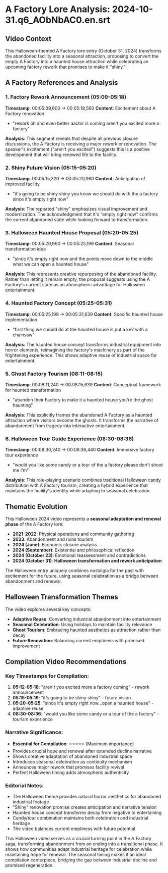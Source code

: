 # A Factory Lore Analysis: 2024-10-31.q6_AObNbAC0.en.srt

## Video Context

This Halloween-themed A Factory lore entry (October 31, 2024) transforms the abandoned facility into a seasonal attraction, proposing to convert the empty A Factory into a haunted house attraction while celebrating an upcoming factory rework that promises to make it "shiny."

## A Factory References and Analysis

### 1. Factory Rework Announcement (05:09-05:18)

**Timestamp**: 00:05:09,600 → 00:05:18,560
**Content**: Excitement about A Factory renovation

- "rework oh and even better aactor is coming aren't you excited more a factory"

**Analysis**: This segment reveals that despite all previous closure discussions, the A Factory is receiving a major rework or renovation. The speaker's excitement ("aren't you excited") suggests this is a positive development that will bring renewed life to the facility.

### 2. Shiny Future Vision (05:15-05:20)

**Timestamp**: 00:05:15,320 → 00:05:20,960
**Content**: Anticipation of improved facility

- "it's going to be shiny shiny you know we should do with the a factory since it's empty right now"

**Analysis**: The repeated "shiny" emphasizes visual improvement and modernization. The acknowledgment that it's "empty right now" confirms the current abandoned state while looking forward to transformation.

### 3. Halloween Haunted House Proposal (05:20-05:25)

**Timestamp**: 00:05:20,960 → 00:05:25,199
**Content**: Seasonal transformation idea

- "since it's empty right now and the points move down to the middle what we can open a haunted house"

**Analysis**: This represents creative repurposing of the abandoned facility. Rather than letting it remain empty, the proposal suggests using the A Factory's current state as an atmospheric advantage for Halloween entertainment.

### 4. Haunted Factory Concept (05:25-05:31)

**Timestamp**: 00:05:25,199 → 00:05:31,639
**Content**: Specific haunted house implementation

- "first thing we should do at the haunted house is put a kv2 with a chainsaw"

**Analysis**: The haunted house concept transforms industrial equipment into horror elements, reimagining the factory's machinery as part of the frightening experience. This shows adaptive reuse of industrial space for entertainment.

### 5. Ghost Factory Tourism (08:11-08:15)

**Timestamp**: 00:08:11,240 → 00:08:15,639
**Content**: Conceptual framework for haunted transformation

- "abandon their Factory to make it a haunted house you're the ghost haunting"

**Analysis**: This explicitly frames the abandoned A Factory as a haunted attraction where visitors become the ghosts. It transforms the narrative of abandonment from tragedy into interactive entertainment.

### 6. Halloween Tour Guide Experience (08:30-08:36)

**Timestamp**: 00:08:30,240 → 00:08:36,440
**Content**: Immersive factory tour experience

- "would you like some candy or a tour of the a factory please don't shoot me I'm"

**Analysis**: This role-playing scenario combines traditional Halloween candy distribution with A Factory tourism, creating a hybrid experience that maintains the facility's identity while adapting to seasonal celebration.

## Thematic Evolution

This Halloween 2024 video represents a **seasonal adaptation and renewal phase** of the A Factory lore:

- **2021-2022**: Physical operations and community gathering
- **2023**: Abandonment and ruins tourism
- **2024 (June)**: Economic closure analysis
- **2024 (September)**: Existential and philosophical reflection
- **2024 (October 23)**: Emotional reassessment and contradictions
- **2024 (October 31)**: **Halloween transformation and rework anticipation**

The Halloween entry uniquely combines nostalgia for the past with excitement for the future, using seasonal celebration as a bridge between abandonment and renewal.

## Halloween Transformation Themes

The video explores several key concepts:

- **Adaptive Reuse**: Converting industrial abandonment into entertainment
- **Seasonal Celebration**: Using holidays to maintain facility relevance
- **Ghost Tourism**: Embracing haunted aesthetics as attraction rather than decay
- **Future Renovation**: Balancing current emptiness with promised improvement

## Compilation Video Recommendations

### Key Timestamps for Compilation:

1. **05:12-05:18**: "aren't you excited more a factory coming" - rework announcement
2. **05:15-05:19**: "it's going to be shiny shiny" - future vision
3. **05:20-05:25**: "since it's empty right now...open a haunted house" - adaptive reuse
4. **08:30-08:36**: "would you like some candy or a tour of the a factory" - tourism experience

### Narrative Significance:

- **Essential for Compilation**: ⭐⭐⭐⭐⭐ (Maximum importance)
- Provides crucial hope and renewal after extended decline narrative
- Shows creative adaptation of abandoned industrial space
- Introduces seasonal celebration as continuity mechanism
- Announces major rework that promises facility revival
- Perfect Halloween timing adds atmospheric authenticity

### Editorial Notes:

- The Halloween theme provides natural horror aesthetics for abandoned industrial footage
- "Shiny" renovation promise creates anticipation and narrative tension
- Haunted house concept transforms decay from negative to entertaining
- Candy/tour combination maintains both celebration and industrial heritage
- The video balances current emptiness with future potential

This Halloween video serves as a crucial turning point in the A Factory saga, transforming abandonment from an ending into a transitional phase. It shows how communities adapt industrial heritage for celebration while maintaining hope for renewal. The seasonal timing makes it an ideal compilation centerpiece, bridging the gap between industrial decline and promised regeneration.
